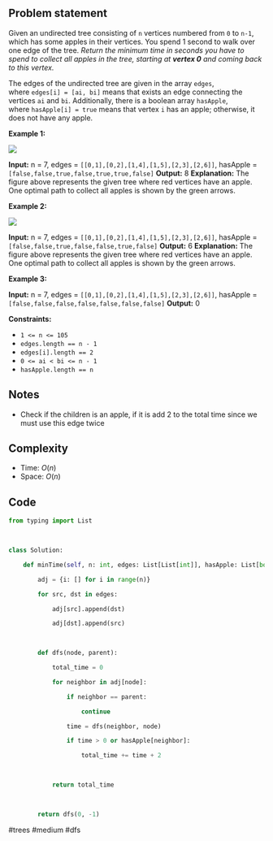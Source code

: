 ## Problem statement

Given an undirected tree consisting of `n` vertices numbered from `0` to `n-1`, which has some apples in their vertices. You spend 1 second to walk over one edge of the tree. _Return the minimum time in seconds you have to spend to collect all apples in the tree, starting at **vertex 0** and coming back to this vertex._

The edges of the undirected tree are given in the array `edges`, where `edges[i] = [ai, bi]` means that exists an edge connecting the vertices `ai` and `bi`. Additionally, there is a boolean array `hasApple`, where `hasApple[i] = true` means that vertex `i` has an apple; otherwise, it does not have any apple.

**Example 1:**

![](https://assets.leetcode.com/uploads/2020/04/23/min_time_collect_apple_1.png)

**Input:** n = 7, edges = `[[0,1],[0,2],[1,4],[1,5],[2,3],[2,6]]`, hasApple = `[false,false,true,false,true,true,false]`
**Output:** 8 
**Explanation:** The figure above represents the given tree where red vertices have an apple. One optimal path to collect all apples is shown by the green arrows.  

**Example 2:**

![](https://assets.leetcode.com/uploads/2020/04/23/min_time_collect_apple_2.png)

**Input:** n = 7, edges = `[[0,1],[0,2],[1,4],[1,5],[2,3],[2,6]]`, hasApple = `[false,false,true,false,false,true,false]`
**Output:** 6
**Explanation:** The figure above represents the given tree where red vertices have an apple. One optimal path to collect all apples is shown by the green arrows.  

**Example 3:**

**Input:** n = 7, edges = `[[0,1],[0,2],[1,4],[1,5],[2,3],[2,6]]`, hasApple = `[false,false,false,false,false,false,false]`
**Output:** 0

**Constraints:**

- `1 <= n <= 105`
- `edges.length == n - 1`
- `edges[i].length == 2`
- `0 <= ai < bi <= n - 1`
- `hasApple.length == n`
## Notes

- Check if the children is an apple, if it is add 2 to the total time since we must use this edge twice
## Complexity

- Time: $O(n)$
- Space: $O(n)$
## Code

```python
from typing import List

  

class Solution:

    def minTime(self, n: int, edges: List[List[int]], hasApple: List[bool]) -> int:

        adj = {i: [] for i in range(n)}

        for src, dst in edges:

            adj[src].append(dst)

            adj[dst].append(src)

  

        def dfs(node, parent):

            total_time = 0

            for neighbor in adj[node]:

                if neighbor == parent:

                    continue

                time = dfs(neighbor, node)

                if time > 0 or hasApple[neighbor]:

                    total_time += time + 2

  

            return total_time

  

        return dfs(0, -1)
```

#trees 
#medium 
#dfs